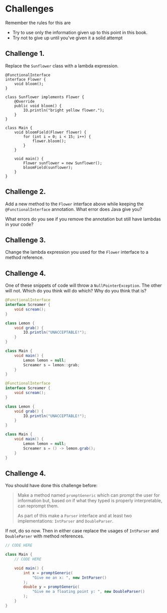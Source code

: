 # Challenges

Remember the rules for this are

- Try to use only the information given up to this point in this book.
- Try not to give up until you've given it a solid attempt

## Challenge 1.

Replace the `Sunflower` class with a lambda expression.

```java,editable
@FunctionalInterface
interface Flower {
    void bloom();
}

class Sunflower implements Flower {
    @Override
    public void bloom() {
        IO.println("bright yellow flower.");
    }
}

class Main {
    void bloomField(Flower flower) {
        for (int i = 0; i < 15; i++) {
            flower.bloom();
        }
    }

    void main() {
        Flower sunflower = new Sunflower();
        bloomField(sunflower);
    }
}
```

## Challenge 2.

Add a new method to the `Flower` interface above while
keeping the `@FunctionalInterface` annotation. What error does Java
give you?

What errors do you see if you remove the annotation but still have
lambdas in your code?

## Challenge 3.

Change the lambda expression you used for the `Flower` interface
to a method reference.

## Challenge 4.

One of these snippets of code will throw a `NullPointerException`. The other
will not. Which do you think will do which? Why do you think that is?

```java
@FunctionalInterface
interface Screamer {
    void scream();
}

class Lemon {
    void grab() {
        IO.println("UNACCEPTABLE!");
    }
}

class Main {
    void main() {
        Lemon lemon = null;
        Screamer s = lemon::grab;
    }
}
```

```java
@FunctionalInterface
interface Screamer {
    void scream();
}

class Lemon {
    void grab() {
        IO.println("UNACCEPTABLE!");
    }
}

class Main {
    void main() {
        Lemon lemon = null;
        Screamer s = () -> lemon.grab();
    }
}
```
## Challenge 4.

You should have done this challenge before:

> Make a method named `promptGeneric` which can prompt the user for information
> but, based on if what they typed is properly interpretable, can reprompt them.
> 
> As part of this make a `Parser` interface and at least two implementations: `IntParser`
> and `DoubleParser`.

If not, do so now. Then in either case replace the usages of `IntParser` and `DoubleParser`
with method references.

```java
// CODE HERE

class Main {
    // CODE HERE

    void main() {
        int x = promptGeneric(
            "Give me an x: ", new IntParser()
        );
        double y = promptGeneric(
            "Give me a floating point y: ", new DoubleParser()
        );
    }
}
```